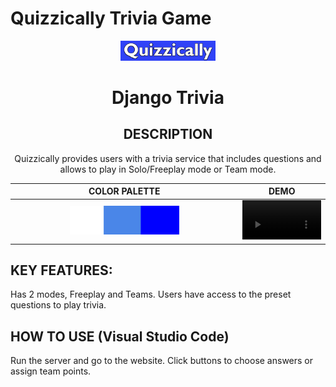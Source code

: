 # Quizzically Trivia Game

<div align="center">
  <img style="width: 30%;" src="/QuizzicallyLogo.png" alt="project image">  
  
  # **Django Trivia**
   
  ## **DESCRIPTION**
  Quizzically provides users with a trivia service that includes questions and allows to play in Solo/Freeplay mode or Team mode.

|                                      COLOR PALETTE                                      |                                       DEMO                                       |
| :-------------------------------------------------------------------------------------: | :------------------------------------------------------------------------------: |
| <img style="width: 50%; height: 10%" src="color palette react.png" alt="Color Palette"> | <video width = 100% controls><source  src="" type="video/mp4">DEMO Video</video> |

</div>

## **KEY FEATURES:**

Has 2 modes, Freeplay and Teams. Users have access to the preset questions to play trivia.

## **HOW TO USE (Visual Studio Code)**

Run the server and go to the website. Click buttons to choose answers or assign team points.
